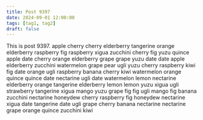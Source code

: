 ```yaml
---
title: Post 9397
date: 2024-09-01 12:00:00
tags: [tag1, tag2]
draft: false
---
```

This is post 9397.
apple
cherry
cherry
elderberry
tangerine
orange
elderberry
raspberry
fig
raspberry
xigua
zucchini
cherry
fig
yuzu
quince
apple
date
cherry
orange
elderberry
grape
grape
yuzu
date
date
apple
elderberry
zucchini
watermelon
grape
pear
ugli
yuzu
cherry
raspberry
kiwi
fig
date
orange
ugli
raspberry
banana
cherry
kiwi
watermelon
orange
quince
quince
date
nectarine
ugli
date
watermelon
lemon
nectarine
elderberry
orange
tangerine
elderberry
lemon
lemon
yuzu
xigua
ugli
strawberry
tangerine
xigua
mango
yuzu
grape
fig
fig
ugli
mango
fig
banana
zucchini
nectarine
honeydew
cherry
raspberry
fig
honeydew
nectarine
xigua
date
tangerine
date
ugli
grape
cherry
banana
nectarine
nectarine
grape
orange
quince
zucchini
kiwi
